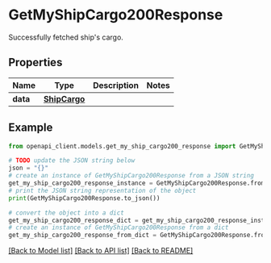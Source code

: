 # GetMyShipCargo200Response

Successfully fetched ship's cargo.

## Properties

Name | Type | Description | Notes
------------ | ------------- | ------------- | -------------
**data** | [**ShipCargo**](ShipCargo.md) |  | 

## Example

```python
from openapi_client.models.get_my_ship_cargo200_response import GetMyShipCargo200Response

# TODO update the JSON string below
json = "{}"
# create an instance of GetMyShipCargo200Response from a JSON string
get_my_ship_cargo200_response_instance = GetMyShipCargo200Response.from_json(json)
# print the JSON string representation of the object
print(GetMyShipCargo200Response.to_json())

# convert the object into a dict
get_my_ship_cargo200_response_dict = get_my_ship_cargo200_response_instance.to_dict()
# create an instance of GetMyShipCargo200Response from a dict
get_my_ship_cargo200_response_from_dict = GetMyShipCargo200Response.from_dict(get_my_ship_cargo200_response_dict)
```
[[Back to Model list]](../README.md#documentation-for-models) [[Back to API list]](../README.md#documentation-for-api-endpoints) [[Back to README]](../README.md)



